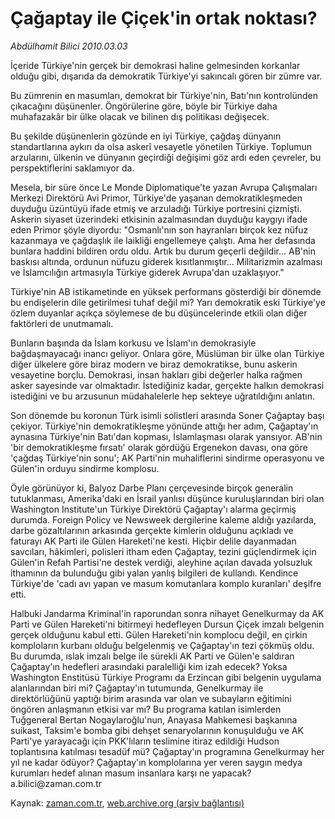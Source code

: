 # Çağaptay ile Çiçek'in ortak noktası?

*Abdülhamit Bilici 2010.03.03*

<tr><td class="metin" colspan="2" style="padding-top: 20px; padding-left: 5px; ">İçeride Türkiye'nin gerçek bir demokrasi haline gelmesinden korkanlar olduğu gibi, dışarıda da demokratik Türkiye'yi sakıncalı gören bir zümre var.</td></tr><tr><td class="metin" colspan="2" style="padding-top: 20px; padding-left: 5px; "><p>Bu zümrenin en masumları, demokrat bir Türkiye'nin, Batı'nın kontrolünden çıkacağını düşünenler. Öngörülerine göre, böyle bir Türkiye daha muhafazakâr bir ülke olacak ve bilinen dış politikası değişecek.
<p>Bu şekilde düşünenlerin gözünde en iyi Türkiye, çağdaş dünyanın standartlarına aykırı da olsa askerî vesayetle yönetilen Türkiye. Toplumun arzularını, ülkenin ve dünyanın geçirdiği değişimi göz ardı eden çevreler, bu perspektiflerini saklamıyor da.
<p>Mesela, bir süre önce Le Monde Diplomatique'te yazan Avrupa Çalışmaları Merkezi Direktörü Avi Primor, Türkiye'de yaşanan demokratikleşmeden duyduğu üzüntüyü ifade etmiş ve arzuladığı Türkiye portresini çizmişti. Askerin siyaset üzerindeki etkisinin azalmasından duyduğu kaygıyı ifade eden Primor şöyle diyordu: "Osmanlı'nın son hayranları birçok kez nüfuz kazanmaya ve çağdaşlık ile laikliği engellemeye çalıştı. Ama her defasında bunlara haddini bildiren ordu oldu. Artık bu durum geçerli değildir... AB'nin baskısı altında, ordunun nüfuzu giderek kısıtlanmıştır... Militarizmin azalması ve İslamcılığın artmasıyla Türkiye giderek Avrupa'dan uzaklaşıyor."
<p>Türkiye'nin AB istikametinde en yüksek performans gösterdiği bir dönemde bu endişelerin dile getirilmesi tuhaf değil mi? Yarı demokratik eski Türkiye'ye özlem duyanlar açıkça söylemese de bu düşüncelerinde etkili olan diğer faktörleri de unutmamalı.
<p>Bunların başında da İslam korkusu ve İslam'ın demokrasiyle bağdaşmayacağı inancı geliyor. Onlara göre, Müslüman bir ülke olan Türkiye diğer ülkelere göre biraz modern ve biraz demokratikse, bunu askerin vesayetine borçlu. Demokrasi, insan hakları gibi değerler halka rağmen asker sayesinde var olmaktadır. İstediğiniz kadar, gerçekte halkın demokrasi istediğini ve bu arzusunun müdahalelerle hep sekteye uğratıldığını anlatın.
<p>Son dönemde bu koronun Türk isimli solistleri arasında Soner Çağaptay başı çekiyor. Türkiye'nin demokratikleşme yönünde attığı her adım, Çağaptay'ın aynasına Türkiye'nin Batı'dan kopması, İslamlaşması olarak yansıyor. AB'nin 'bir demokratikleşme fırsatı' olarak gördüğü Ergenekon davası, ona göre 'çağdaş Türkiye'nin sonu'; AK Parti'nin muhaliflerini sindirme operasyonu ve Gülen'in orduyu sindirme komplosu.
<p>Öyle görünüyor ki, Balyoz Darbe Planı çerçevesinde birçok generalin tutuklanması, Amerika'daki en İsrail yanlısı düşünce kuruluşlarından biri olan Washington Institute'un Türkiye Direktörü Çağaptay'ı alarma geçirmiş durumda. Foreign Policy ve Newsweek dergilerine kaleme aldığı yazılarda, darbe gözaltılarının arkasında gerçekte kimlerin olduğunu açıkladı ve faturayı AK Parti ile Gülen Hareketi'ne kesti. Hiçbir delile dayanmadan savcıları, hâkimleri, polisleri itham eden Çağaptay, tezini güçlendirmek için Gülen'in Refah Partisi'ne destek verdiği, aleyhine açılan davada yolsuzluk ithamının da bulunduğu gibi yalan yanlış bilgileri de kullandı. Kendince Türkiye'de 'cadı avı yapan ve masum komutanlara komplo kuranları' deşifre etti.
<p>Halbuki Jandarma Kriminal'in raporundan sonra nihayet Genelkurmay da AK Parti ve Gülen Hareketi'ni bitirmeyi hedefleyen Dursun Çiçek imzalı belgenin gerçek olduğunu kabul etti. Gülen Hareketi'nin komplocu değil, en çirkin komploların kurbanı olduğu belgelenmiş ve Çağaptay'ın tezi çökmüş oldu. Bu durumda, ıslak imzalı belge ile sürekli AK Parti ve Gülen'e saldıran Çağaptay'ın hedefleri arasındaki paralelliği kim izah edecek? Yoksa Washington Enstitüsü Türkiye Programı da Erzincan gibi belgenin uygulama alanlarından biri mi? Çağaptay'ın tutumunda, Genelkurmay ile direktörlüğünü yaptığı birim arasında var olan ve subayların eğitimini öngören anlaşmanın etkisi var mı? Bu programa katılan isimlerden Tuğgeneral Bertan Nogaylaroğlu'nun, Anayasa Mahkemesi başkanına suikast, Taksim'e bomba gibi dehşet senaryolarının konuşulduğu ve AK Parti'ye yarayacağı için PKK'lıların teslimine itiraz edildiği Hudson toplantısına katılması tesadüf mü? Çağaptay'ın programına Genelkurmay her yıl ne kadar ödüyor? Çağaptay'ın komplolarına yer veren saygın medya kurumları hedef alınan masum insanlara karşı ne yapacak? a.bilici@zaman.com.tr<br/></p></p></p></p></p></p></p></p></td></tr>

Kaynak: [zaman.com.tr](http://zaman.com.tr/yazar.do?yazino=957628), [web.archive.org (arşiv bağlantısı)](http://web.archive.org/web/20100312101009/http://www.zaman.com.tr:80/yazar.do?yazino=957628)
